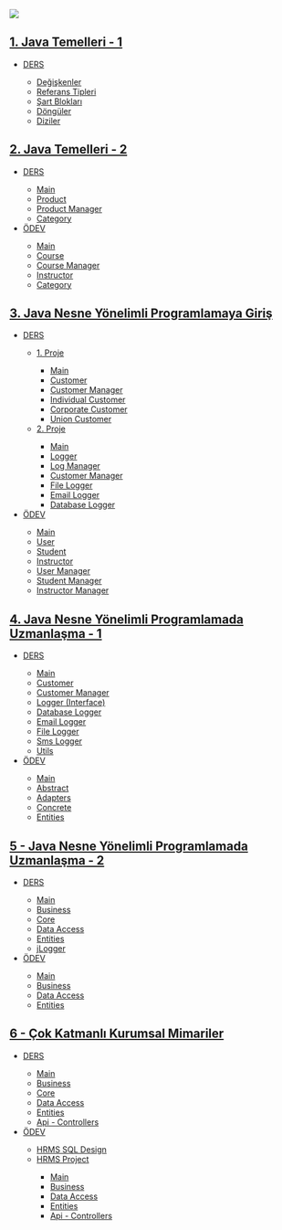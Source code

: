<img align="center" src="https://r.resimlink.com/a32VDFXC.jpg"></img>

<!-- JAVA TEMELLERİ - 1-->
<h2><a href="https://github.com/icanerdogan/JavaReactKamp/tree/master/1%20-%20Java%20Temelleri%201">1. Java Temelleri - 1 </a></h2>
    <ul>
        <li><a href="https://github.com/icanerdogan/JavaReactKamp/tree/master/1%20-%20Java%20Temelleri%201/DERS/Intro/src">DERS</a></li>
            <ul>
                <li><a href="https://github.com/icanerdogan/JavaReactKamp/blob/master/1%20-%20Java%20Temelleri%201/DERS/Intro/src/Main.java">Değişkenler</a> </li>
                <li><a href="https://github.com/icanerdogan/JavaReactKamp/blob/master/1%20-%20Java%20Temelleri%201/DERS/Intro/src/Type.java">Referans Tipleri</a> </li>
                <li><a href="https://github.com/icanerdogan/JavaReactKamp/blob/master/1%20-%20Java%20Temelleri%201/DERS/Intro/src/Conditions.java">Şart Blokları</a> </li>
                <li><a href="https://github.com/icanerdogan/JavaReactKamp/blob/master/1%20-%20Java%20Temelleri%201/DERS/Intro/src/Lists.java">Döngüler</a></li>
                <li><a href="https://github.com/icanerdogan/JavaReactKamp/blob/master/1%20-%20Java%20Temelleri%201/DERS/Intro/src/Lists.java">Diziler</a></li>
            </ul> 
    </ul>
<!-- JAVA TEMELLERİ - 2-->
<h2><a href="https://github.com/icanerdogan/JavaReactKamp/tree/master/2%20-%20Java%20Temelleri%202">2. Java Temelleri - 2 </a></h2>
    <ul>
        <li><a href="https://github.com/icanerdogan/JavaReactKamp/tree/master/2%20-%20Java%20Temelleri%202/DERS">DERS</a></li>
            <ul>
                <li><a href="https://github.com/icanerdogan/JavaReactKamp/blob/master/2%20-%20Java%20Temelleri%202/DERS/oopIntro/src/oopIntro/Main.java">Main</a> </li>
                <li><a href="https://github.com/icanerdogan/JavaReactKamp/blob/master/2%20-%20Java%20Temelleri%202/DERS/oopIntro/src/oopIntro/Product.java">Product</a> </li>
                <li><a href="https://github.com/icanerdogan/JavaReactKamp/blob/master/2%20-%20Java%20Temelleri%202/DERS/oopIntro/src/oopIntro/ProductManager.java">Product Manager</a> </li>
                <li><a href="https://github.com/icanerdogan/JavaReactKamp/blob/master/2%20-%20Java%20Temelleri%202/DERS/oopIntro/src/oopIntro/Category.java">Category</a></li>
            </ul>
        <li><a href = "https://github.com/icanerdogan/JavaReactKamp/tree/master/2%20-%20Java%20Temelleri%202/ODEV"> ÖDEV </a></li>
            <ul>
                <li><a href="https://github.com/icanerdogan/JavaReactKamp/blob/master/2%20-%20Java%20Temelleri%202/ODEV/oopIntroTask/src/oopIntroTask/Main.java">Main</a> </li>
                <li><a href="https://github.com/icanerdogan/JavaReactKamp/blob/master/2%20-%20Java%20Temelleri%202/ODEV/oopIntroTask/src/oopIntroTask/Course.java">Course</a> </li>
                <li><a href="https://github.com/icanerdogan/JavaReactKamp/blob/master/2%20-%20Java%20Temelleri%202/ODEV/oopIntroTask/src/oopIntroTask/CourseManager.java">Course Manager</a></li>
                <li><a href="https://github.com/icanerdogan/JavaReactKamp/blob/master/2%20-%20Java%20Temelleri%202/ODEV/oopIntroTask/src/oopIntroTask/Instructor.java">Instructor</a> </li>
                <li><a href="https://github.com/icanerdogan/JavaReactKamp/blob/master/2%20-%20Java%20Temelleri%202/ODEV/oopIntroTask/src/oopIntroTask/Category.java">Category</a></li>
            </ul>   
    </ul>
<!-- JAVA NESNE YÖNELİMLİ PROGRAMLAMA - 3 -->
    <h2><a href="https://github.com/icanerdogan/JavaReactKamp/tree/master/3%20-%20Java%20Nesne%20Yönelimli%20Programlamaya%20Giriş">3. Java Nesne Yönelimli Programlamaya Giriş </a></h2>
    <ul>
        <li><a href="https://github.com/icanerdogan/JavaReactKamp/tree/master/3%20-%20Java%20Nesne%20Yönelimli%20Programlamaya%20Giriş/DERS">DERS</a></li>
    <ul>
        <li><a href="https://github.com/icanerdogan/JavaReactKamp/tree/master/3%20-%20Java%20Nesne%20Yönelimli%20Programlamaya%20Giriş/DERS/inheritance/src/inheritance">1. Proje</a></li>
            <ul>
                <li><a href="https://github.com/icanerdogan/JavaReactKamp/blob/master/3%20-%20Java%20Nesne%20Yönelimli%20Programlamaya%20Giriş/DERS/inheritance/src/inheritance/Main.java">Main</a> </li>
                <li><a href="https://github.com/icanerdogan/JavaReactKamp/blob/master/3%20-%20Java%20Nesne%20Yönelimli%20Programlamaya%20Giriş/DERS/inheritance/src/inheritance/Customer.java">Customer</a> </li>
                <li><a href="https://github.com/icanerdogan/JavaReactKamp/blob/master/3%20-%20Java%20Nesne%20Yönelimli%20Programlamaya%20Giriş/DERS/inheritance/src/inheritance/CustomerManager.java">Customer Manager</a> </li>
                <li><a href="https://github.com/icanerdogan/JavaReactKamp/blob/master/3%20-%20Java%20Nesne%20Yönelimli%20Programlamaya%20Giriş/DERS/inheritance/src/inheritance/IndividualCustomer.java">Individual Customer</a></li>
                <li><a href="https://github.com/icanerdogan/JavaReactKamp/blob/master/3%20-%20Java%20Nesne%20Yönelimli%20Programlamaya%20Giriş/DERS/inheritance/src/inheritance/CorporateCustomer.java">Corporate Customer</a> </li>
                <li><a href="https://github.com/icanerdogan/JavaReactKamp/blob/master/3%20-%20Java%20Nesne%20Yönelimli%20Programlamaya%20Giriş/DERS/inheritance/src/inheritance/UnionCustomer.java">Union Customer</a></li>
            </ul>
        <li><a href="https://github.com/icanerdogan/JavaReactKamp/tree/master/3%20-%20Java%20Nesne%20Yönelimli%20Programlamaya%20Giriş/DERS/inheritance2/src/inheritance2"> 2. Proje </a></li>
            <ul>
                <li><a href="https://github.com/icanerdogan/JavaReactKamp/blob/master/3%20-%20Java%20Nesne%20Yönelimli%20Programlamaya%20Giriş/DERS/inheritance2/src/inheritance2/Main.java">Main</a> </li>
                <li><a href="https://github.com/icanerdogan/JavaReactKamp/blob/master/3%20-%20Java%20Nesne%20Yönelimli%20Programlamaya%20Giriş/DERS/inheritance2/src/inheritance2/Logger.java">Logger</a> </li>
                <li><a href="https://github.com/icanerdogan/JavaReactKamp/blob/master/3%20-%20Java%20Nesne%20Yönelimli%20Programlamaya%20Giriş/DERS/inheritance2/src/inheritance2/LogManager.java">Log Manager</a> </li>
                <li><a href="https://github.com/icanerdogan/JavaReactKamp/blob/master/3%20-%20Java%20Nesne%20Yönelimli%20Programlamaya%20Giriş/DERS/inheritance2/src/inheritance2/CustomerManager.java">Customer Manager</a> </li>
                <li><a href="https://github.com/icanerdogan/JavaReactKamp/blob/master/3%20-%20Java%20Nesne%20Yönelimli%20Programlamaya%20Giriş/DERS/inheritance2/src/inheritance2/FileLogger.java">File Logger</a></li>
                <li><a href="https://github.com/icanerdogan/JavaReactKamp/blob/master/3%20-%20Java%20Nesne%20Yönelimli%20Programlamaya%20Giriş/DERS/inheritance2/src/inheritance2/EmailLogger.java">Email Logger</a> </li>
                <li><a href="https://github.com/icanerdogan/JavaReactKamp/blob/master/3%20-%20Java%20Nesne%20Yönelimli%20Programlamaya%20Giriş/DERS/inheritance2/src/inheritance2/DatabaseLogger.java">Database Logger</a></li>
            </ul>
    </ul>      
        <li><a href = "https://github.com/icanerdogan/JavaReactKamp/tree/master/3%20-%20Java%20Nesne%20Yönelimli%20Programlamaya%20Giriş/ODEV"> ÖDEV </a></li>
            <ul>
                <li><a href="https://github.com/icanerdogan/JavaReactKamp/blob/master/3%20-%20Java%20Nesne%20Yönelimli%20Programlamaya%20Giriş/ODEV/day3Task/src/day3Task/Main.java">Main</a> </li>
                <li><a href="https://github.com/icanerdogan/JavaReactKamp/blob/master/3%20-%20Java%20Nesne%20Yönelimli%20Programlamaya%20Giriş/ODEV/day3Task/src/day3Task/User.java">User</a> </li>
                <li><a href="https://github.com/icanerdogan/JavaReactKamp/blob/master/3%20-%20Java%20Nesne%20Yönelimli%20Programlamaya%20Giriş/ODEV/day3Task/src/day3Task/Student.java">Student</a></li>
                <li><a href="https://github.com/icanerdogan/JavaReactKamp/blob/master/3%20-%20Java%20Nesne%20Yönelimli%20Programlamaya%20Giriş/ODEV/day3Task/src/day3Task/Instructor.java">Instructor</a> </li>
                <li><a href="https://github.com/icanerdogan/JavaReactKamp/blob/master/3%20-%20Java%20Nesne%20Yönelimli%20Programlamaya%20Giriş/ODEV/day3Task/src/day3Task/UserManager.java">User Manager</a></li>
                <li><a href="https://github.com/icanerdogan/JavaReactKamp/blob/master/3%20-%20Java%20Nesne%20Yönelimli%20Programlamaya%20Giriş/ODEV/day3Task/src/day3Task/StudentManager.java">Student Manager</a></li>
                <li><a href="https://github.com/icanerdogan/JavaReactKamp/blob/master/3%20-%20Java%20Nesne%20Yönelimli%20Programlamaya%20Giriş/ODEV/day3Task/src/day3Task/InstructorManager.java">Instructor Manager</a></li>
            </ul>   
    </ul>
<!-- JAVA NESNE PROGRAMLAMA UZMANLAŞMA - 4-->  
<h2><a href="https://github.com/icanerdogan/JavaReactKamp/tree/master/2%20-%20Java%20Temelleri%202">4. Java Nesne Yönelimli Programlamada Uzmanlaşma - 1</a></h2>
    <ul>
        <li><a href="https://github.com/icanerdogan/JavaReactKamp/tree/master/4%20-%20Java%20Nesne%20Yönelimli%20Programlamada%20Uzmanlaşma%201/DERS">DERS</a></li>
            <ul>
                <li><a href="https://github.com/icanerdogan/JavaReactKamp/blob/master/4%20-%20Java%20Nesne%20Yönelimli%20Programlamada%20Uzmanlaşma%201/DERS/interfaces/src/interfaces/Main.java">Main</a> </li>
                <li><a href="https://github.com/icanerdogan/JavaReactKamp/blob/master/4%20-%20Java%20Nesne%20Yönelimli%20Programlamada%20Uzmanlaşma%201/DERS/interfaces/src/interfaces/Customer.java">Customer</a> </li>
                <li><a href="https://github.com/icanerdogan/JavaReactKamp/blob/master/4%20-%20Java%20Nesne%20Yönelimli%20Programlamada%20Uzmanlaşma%201/DERS/interfaces/src/interfaces/CustomerManager.java">Customer Manager</a> </li>
                <li><a href="https://github.com/icanerdogan/JavaReactKamp/blob/master/4%20-%20Java%20Nesne%20Yönelimli%20Programlamada%20Uzmanlaşma%201/DERS/interfaces/src/interfaces/Logger.java">Logger (Interface)</a></li>
                <li><a href="https://github.com/icanerdogan/JavaReactKamp/blob/master/4%20-%20Java%20Nesne%20Yönelimli%20Programlamada%20Uzmanlaşma%201/DERS/interfaces/src/interfaces/DatabaseLogger.java">Database Logger</a> </li>
                <li><a href="https://github.com/icanerdogan/JavaReactKamp/blob/master/4%20-%20Java%20Nesne%20Yönelimli%20Programlamada%20Uzmanlaşma%201/DERS/interfaces/src/interfaces/EmailLogger.java">Email Logger</a> </li>
                <li><a href="https://github.com/icanerdogan/JavaReactKamp/blob/master/4%20-%20Java%20Nesne%20Yönelimli%20Programlamada%20Uzmanlaşma%201/DERS/interfaces/src/interfaces/FileLogger.java">File Logger</a> </li>
                <li><a href="https://github.com/icanerdogan/JavaReactKamp/blob/master/4%20-%20Java%20Nesne%20Yönelimli%20Programlamada%20Uzmanlaşma%201/DERS/interfaces/src/interfaces/SmsLogger.java">Sms Logger</a></li>
                <li><a href="https://github.com/icanerdogan/JavaReactKamp/blob/master/4%20-%20Java%20Nesne%20Yönelimli%20Programlamada%20Uzmanlaşma%201/DERS/interfaces/src/interfaces/Utils.java">Utils</a></li>
            </ul>
     <li><a href="https://github.com/icanerdogan/JavaReactKamp/tree/master/4%20-%20Java%20Nesne%20Yönelimli%20Programlamada%20Uzmanlaşma%201/ODEV">ÖDEV</a></li>
            <ul>
                <li><a href="https://github.com/icanerdogan/JavaReactKamp/blob/master/4%20-%20Java%20Nesne%20Yönelimli%20Programlamada%20Uzmanlaşma%201/ODEV/day4Task1/src/Main.java">Main</a> </li>
                <li><a href="https://github.com/icanerdogan/JavaReactKamp/tree/master/4%20-%20Java%20Nesne%20Yönelimli%20Programlamada%20Uzmanlaşma%201/ODEV/day4Task1/src/Abstract">Abstract</a> </li>
                <li><a href="https://github.com/icanerdogan/JavaReactKamp/tree/master/4%20-%20Java%20Nesne%20Yönelimli%20Programlamada%20Uzmanlaşma%201/ODEV/day4Task1/src/Adapters">Adapters</a> </li>
                <li><a href="https://github.com/icanerdogan/JavaReactKamp/tree/master/4%20-%20Java%20Nesne%20Yönelimli%20Programlamada%20Uzmanlaşma%201/ODEV/day4Task1/src/Concrete">Concrete</a> </li>
                <li><a href="https://github.com/icanerdogan/JavaReactKamp/tree/master/4%20-%20Java%20Nesne%20Yönelimli%20Programlamada%20Uzmanlaşma%201/ODEV/day4Task1/src/Entities">Entities</a></li>
            </ul>
</ul>

<h2><a href="https://github.com/icanerdogan/JavaReactKamp/tree/master/5%20-%20Java%20Nesne%20Yönelimli%20Programlamada%20Uzmanlaşma%202">5 - Java Nesne Yönelimli Programlamada Uzmanlaşma - 2 </a></h2>
    <ul>
        <li><a href="https://github.com/icanerdogan/JavaReactKamp/tree/master/5%20-%20Java%20Nesne%20Yönelimli%20Programlamada%20Uzmanlaşma%202/DERS">DERS</a></li>
            <ul>
                <li><a href="https://github.com/icanerdogan/JavaReactKamp/blob/master/5%20-%20Java%20Nesne%20Yönelimli%20Programlamada%20Uzmanlaşma%202/DERS/nLayeredDemo/src/Main.java">Main</a> </li>
                <li><a href="https://github.com/icanerdogan/JavaReactKamp/tree/master/5%20-%20Java%20Nesne%20Yönelimli%20Programlamada%20Uzmanlaşma%202/DERS/nLayeredDemo/src/business">Business</a> </li>
                <li><a href="https://github.com/icanerdogan/JavaReactKamp/tree/master/5%20-%20Java%20Nesne%20Yönelimli%20Programlamada%20Uzmanlaşma%202/DERS/nLayeredDemo/src/core">Core </a> </li>
                <li><a href="https://github.com/icanerdogan/JavaReactKamp/tree/master/5%20-%20Java%20Nesne%20Yönelimli%20Programlamada%20Uzmanlaşma%202/DERS/nLayeredDemo/src/dataAccess">Data Access</a></li>
                <li><a href="https://github.com/icanerdogan/JavaReactKamp/tree/master/5%20-%20Java%20Nesne%20Yönelimli%20Programlamada%20Uzmanlaşma%202/DERS/nLayeredDemo/src/entities">Entities</a></li>
                <li><a href="https://github.com/icanerdogan/JavaReactKamp/tree/master/5%20-%20Java%20Nesne%20Yönelimli%20Programlamada%20Uzmanlaşma%202/DERS/nLayeredDemo/src/jLogger">jLogger</a></li>
            </ul>
        <li><a href = "https://github.com/icanerdogan/JavaReactKamp/tree/master/5%20-%20Java%20Nesne%20Yönelimli%20Programlamada%20Uzmanlaşma%202/ODEV"> ÖDEV </a></li>
            <ul>
                <li><a href="https://github.com/icanerdogan/JavaReactKamp/blob/master/5%20-%20Java%20Nesne%20Yönelimli%20Programlamada%20Uzmanlaşma%202/ODEV/day5Task/src/Main.java">Main</a> </li>
                <li><a href="https://github.com/icanerdogan/JavaReactKamp/tree/master/5%20-%20Java%20Nesne%20Yönelimli%20Programlamada%20Uzmanlaşma%202/ODEV/day5Task/src/business">Business</a> </li>
                <li><a href="https://github.com/icanerdogan/JavaReactKamp/tree/master/5%20-%20Java%20Nesne%20Yönelimli%20Programlamada%20Uzmanlaşma%202/ODEV/day5Task/src/dataAccess">Data Access</a></li>
                <li><a href="https://github.com/icanerdogan/JavaReactKamp/tree/master/5%20-%20Java%20Nesne%20Yönelimli%20Programlamada%20Uzmanlaşma%202/ODEV/day5Task/src/entities">Entities</a> </li>
            </ul>   
    </ul>

    


<h2><a href="https://github.com/icanerdogan/JavaReactKamp/tree/master/6%20-%20Çok%20Katmanlı%20Kurumsal%20Mimariler">6 - Çok Katmanlı Kurumsal Mimariler </a></h2>
    <ul>
        <li><a href="https://github.com/icanerdogan/JavaReactKamp/tree/master/6%20-%20Çok%20Katmanlı%20Kurumsal%20Mimariler/DERS">DERS</a></li>
            <ul>
                <li><a href="https://github.com/icanerdogan/JavaReactKamp/blob/master/6%20-%20Çok%20Katmanlı%20Kurumsal%20Mimariler/DERS/nortwind/src/main/java/kodllamaio/nortwind/NortwindApplication.java">Main</a> </li>
                <li><a href="https://github.com/icanerdogan/JavaReactKamp/tree/master/6%20-%20Çok%20Katmanlı%20Kurumsal%20Mimariler/DERS/nortwind/src/main/java/kodllamaio/nortwind/business">Business</a> </li>
                <li><a href="https://github.com/icanerdogan/JavaReactKamp/tree/master/5%20-%20Java%20Nesne%20Yönelimli%20Programlamada%20Uzmanlaşma%202/DERS/nLayeredDemo/src/core">Core </a> </li>
                <li><a href="https://github.com/icanerdogan/JavaReactKamp/tree/master/6%20-%20Çok%20Katmanlı%20Kurumsal%20Mimariler/DERS/nortwind/src/main/java/kodllamaio/nortwind/dataAccess">Data Access</a></li>
                <li><a href="https://github.com/icanerdogan/JavaReactKamp/tree/master/6%20-%20Çok%20Katmanlı%20Kurumsal%20Mimariler/DERS/nortwind/src/main/java/kodllamaio/nortwind/entities">Entities</a></li>
                <li><a href="https://github.com/icanerdogan/JavaReactKamp/tree/master/6%20-%20Çok%20Katmanlı%20Kurumsal%20Mimariler/DERS/nortwind/src/main/java/kodllamaio/nortwind/api/controllers">Api - Controllers</a></li>
            </ul> 
        <li><a href="https://github.com/icanerdogan/JavaReactKamp/tree/master/6%20-%20Çok%20Katmanlı%20Kurumsal%20Mimariler/ODEV">ÖDEV</a></li>
            <ul>
                <li><a href="https://github.com/icanerdogan/JavaReactKamp/tree/master/6%20-%20Çok%20Katmanlı%20Kurumsal%20Mimariler/ODEV/1%20-%20HRMS%20SQL%20Design">HRMS SQL Design</a></li>
                <li><a href="https://github.com/icanerdogan/JavaReactKamp/tree/master/6%20-%20Çok%20Katmanlı%20Kurumsal%20Mimariler/ODEV/2%20-%20HRMS%20PROJECT/hrms/src/main/java/icanerdogan/hrms">HRMS Project </a></li>
                    <ul>
                        <li><a href="https://github.com/icanerdogan/JavaReactKamp/blob/master/6%20-%20Çok%20Katmanlı%20Kurumsal%20Mimariler/ODEV/2%20-%20HRMS%20PROJECT/hrms/src/main/java/icanerdogan/hrms/HrmsApplication.java">Main</a> </li>
                        <li><a href="https://github.com/icanerdogan/JavaReactKamp/tree/master/6%20-%20Çok%20Katmanlı%20Kurumsal%20Mimariler/ODEV/2%20-%20HRMS%20PROJECT/hrms/src/main/java/icanerdogan/hrms/business">Business</a> </li>
                        <li><a href="https://github.com/icanerdogan/JavaReactKamp/tree/master/6%20-%20Çok%20Katmanlı%20Kurumsal%20Mimariler/ODEV/2%20-%20HRMS%20PROJECT/hrms/src/main/java/icanerdogan/hrms/dataAccess">Data Access</a></li>
                        <li><a href="https://github.com/icanerdogan/JavaReactKamp/tree/master/6%20-%20Çok%20Katmanlı%20Kurumsal%20Mimariler/ODEV/2%20-%20HRMS%20PROJECT/hrms/src/main/java/icanerdogan/hrms/entities">Entities</a></li>
                        <li><a href="https://github.com/icanerdogan/JavaReactKamp/tree/master/6%20-%20Çok%20Katmanlı%20Kurumsal%20Mimariler/ODEV/2%20-%20HRMS%20PROJECT/hrms/src/main/java/icanerdogan/hrms/api/controllers">Api - Controllers</a></li>
                    </ul> 
            </ul>    
    </ul>
